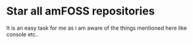 # Star all amFOSS repositories

It is an easy task for me as i am aware of the things mentioned here like console etc..
